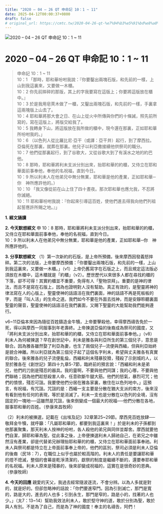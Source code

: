 ```yaml
---
title: "2020 – 04 – 26 QT 申命記 10：1 ~ 11"
date: 2025-04-12T00:00:37+0800
draft: false
# original_url: https://cmtc.tw/2020-04-26-qt-%e7%94%b3%e5%91%bd%e8%a8%98-10%ef%bc%9a1-11
---
```


![2020 – 04 – 26 QT 申命記 10：1 ~ 11](/images/qt.jpg   "2020 – 04 – 26 QT 申命記 10：1 ~ 11")

# 2020 – 04 – 26 QT 申命記 10：1 ~ 11

> 申命記 10：1 ~ 11  
> 10：1 「那時，耶和華吩咐我說：『你要鑿出兩塊石版，和先前的一樣，上山到我這裏來，又要做一木櫃。  
> 10：2 你先前摔碎的那版，其上的字我要寫在這版上；你要將這版放在櫃中。』  
> 10：3 於是我用皂莢木做了一櫃，又鑿出兩塊石版，和先前的一樣，手裏拿這兩塊版上山去了。  
> 10：4 耶和華將那大會之日、在山上從火中所傳與你們的十條誡，照先前所寫的，寫在這版上，將版交給我了。  
> 10：5 我轉身下山，將這版放在我所做的櫃中，現今還在那裏，正如耶和華所吩咐我的。」  
> 10：6 （以色列人從比羅比尼‧亞干（或譯：亞干井）起行，到了摩西拉。亞倫死在那裏，就葬在那裏。他兒子以利亞撒接續他供祭司的職分。  
> 10：7 他們從那裏起行，到了谷歌大，又從谷歌大到了有溪水之地的約巴他。  
> 10：8 那時，耶和華將利未支派分別出來，抬耶和華的約櫃，又侍立在耶和華面前事奉他，奉他的名祝福，直到今日。  
> 10：9 所以利未人在他弟兄中無分無業，耶和華是他的產業，正如耶和華─你　神所應許他的。）  
> 10：10 「我又像從前在山上住了四十晝夜。那次耶和華也應允我，不忍將你滅絕。  
> 10：11 耶和華吩咐我說：『你起來引導這百姓，使他們進去得我向他們列祖起誓應許所賜之地。』」

**1. 經文誦讀**

**2.  今天默想經文**
申 10：8 那時，耶和華將利未支派分別出來，抬耶和華的約櫃，又侍立在耶和華面前事奉他，奉他的名祝福，直到今日。  
10：9 所以利未人在他弟兄中無分無業，耶和華是他的產業，正如耶和華─你　神所應許他的。

**3. 分享默想經文**
（1）第一次新約的石版，是上帝所預備，後來摩西因發義怒摔碎。第二次的法版，上帝要摩西預備：「你要鑿出兩塊石版，和先前的一樣，上山到我這裏來，又要做一木櫃。」（v1）上帝仍舊寫字在石版之上，而且規定這法版必須放在木櫃中，這木櫃就是「約櫃」（v2）。歷世歷代以來很多人都在尋找約櫃的下落，卻不可得！其實約櫃並不重要，免得有人「聖物崇拜」。重要的是神的律法，而且不是寫在石版上，因為也證明對人沒有幫助。真正有效的，是聖靈將神的律法寫在人的心版上，聖靈使神的話語活在我們裏面，神的話語不再是死板板的字，而是「叫人活」的生命之道。我們如今不要在外面去找神，而是安靜聆聽裏面聖靈的聲音，聖靈使神的話語活在我們裏面，又賜下聖靈的大能幫助我們能夠遵行。

v6\~11亞倫本來因為隨從百姓鑄造金牛犢，上帝要擊殺他，幸得摩西禱告免於一死，得以與摩西一同服事到年老壽終。上帝揀選亞倫的後裔成為祭司的國度，又「將利未支派分別出來，抬耶和華的約櫃，又侍立在耶和華面前事奉他。」（v8）利未人為何被揀選？早在創世記中，利未是雅各與利亞所生的第三個兒子，意思是聯合。因為雅各雖然娶了利亞為妻，也生了兩個兒子─流便與西緬，但與利亞始終是貌合神離。所以利亞就為第三個兒子起了這個名字利未，希望與丈夫雅各有真實的聯合。後來雅各的兒子流便亂倫，西緬和利未殘暴狡猾，殘殺了示劍城的人，以至於雅各在《創世記》第四十九章5-7節，臨終前的預言說：「西緬和利未是弟兄，他們的刀劍是殘忍的器具。我的靈啊，不要與他們同謀；我的心哪，不要與他們聯絡；因為他們趁怒殺害人命，任意砍斷牛腿大筋。他們的怒氣，暴烈可咒；他們的憤恨，殘忍可詛。我要使他們分居在雅各家裏，散住在以色列地中。」這預言，有祝福，有咒詛。咒詛的是：西緬一支主要是分散在猶大支派的南方，後來沒有看到他有任何的表現，等於是消滅了。利未一支也是分散在以色列的全境，沒有固定的一塊地──這雖然是咒詛，後來倒變成一個最大的祝福──他們分散在各地，服事耶和華的百姓。（參康來昌牧師）

（2）利未的被揀選，記載在《出埃及記》32章第25\~29節。摩西見百姓放肆──敬拜金牛犢，就呼籲：「凡屬耶和華的，都要到我這裏來！」於是利未的子孫都到他那裏聚集，那天利未人按神的吩咐，各人殺他的弟兄與同伴並鄰舍。摩西就要他們自潔，歸耶和華為聖。從此事之後，上帝便揀選利未人歸祂自己，在弟兄之中雖然沒有產業，卻是代替弟兄辦理抬耶和華的約櫃，又侍立在耶和華面前事奉祂。利未人與祭司都是恃立在上帝面前事奉上帝的，他們的區別，祭司必須是利未人亞倫的後裔（民18：7），在職位上似乎也屬於較高階的。利未人的責任是要讓耶和華的燈不熄滅，整個的會幕是乾淨清潔的，獻祭的制度是繼續不斷的，還要奉耶和華的名祝福。利未人原來是殘暴的，後來卻變成祝福的，這實在是很奇妙的恩典。（參康牧師）

**4. 今天的回應**
親愛的天父，我過去經常隨波逐流，不會分辨。以為人多就是對的，就是好的。但卻忽略神的話說：「你們要進窄門。因為引到滅亡，那門是寬的，路是大的，進去的人也多；引到永生，那門是窄的，路是小的，找著的人也少。」（太7：13\~14）幫助我效法利未人，敢於堅守神的道，敢於分別為聖，敢於與人有別。不是為了自己，而是為了神的國度！奉主的名禱告，阿們！
